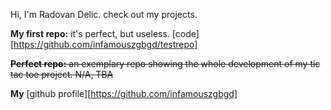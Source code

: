 Hi, I'm Radovan Delic. check out my projects.


**My first repo:** it's perfect, but useless. [code][https://github.com/infamouszgbgd/testrepo]

~~**Perfect repo:** an exemplary repo showing the whole development of my tic tac toe project. N/A, TBA~~

**My** [github profile][https://github.com/infamouszgbgd]